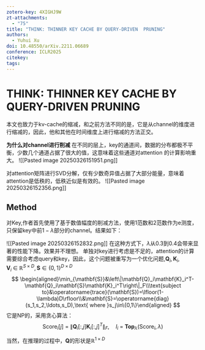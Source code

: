 ```yaml
---
zotero-key: 4XIGHJ9W
zt-attachments:
  - "75"
title: "THINK: THINNER KEY CACHE BY QUERY-DRIVEN  PRUNING"
authors:
  - Yuhui Xu
doi: 10.48550/arXiv.2211.06689
conference: ICLR2025
citekey: 
tags:
---
```

# THINK: THINNER KEY CACHE BY QUERY-DRIVEN  PRUNING
本文也致力于kv-cache的缩减，和之前方法不同的是，它是从channel的维度进行缩减的，因此，他和其他在时间维度上进行缩减的方法正交。

**为什么对channel进行削减**
在不同的层上，key的通道间，数据的分布都极不平衡，少数几个通道占据了很大的值，这意味着这些通道对attention 的计算影响重大。
![[Pasted image 20250326151951.png]]

对attention矩阵进行SVD分解，仅有少数奇异值占据了大部分能量，意味着attention是低秩的，低秩近似是有效的。
![[Pasted image 20250326152356.png]]

## Method

对Key,作者首先使用了基于数值幅度的削减方法，使用1范数和2范数作为e测度，只保留key中前$1-\lambda$部分的channel。结果如下：

![[Pasted image 20250326152832.png]]
在这种方式下，$\lambda$从0.3到0.4会带来显著的性能下降。效果并不理想。
单独对key进行考虑是不足的，attention的计算需要综合考虑query和key，因此，这个问题被重写为一个优化问题,$\mathbf{Q}_i,\mathbf{K}_i,\mathbf{V}_i\:\in\:\mathbb{R}^{S\times D}, \mathbf{S}\in\{0,1\}^{D\times D}$
$$
\begin{aligned}\min_{\mathbf{S}}&\left\|\mathbf{Q}_i\mathbf{K}_i^T-\mathbf{Q}_i\mathbf{S}\mathbf{K}_i^T\right\|_F\\\text{subject to}&\operatorname{trace}(\mathbf{S})=\lfloor(1-\lambda)D\rfloor\\&\mathbf{S}=\operatorname{diag}(s_1,s_2,\ldots,s_D),\text{ where }s_j\in\{0,1\}\end{aligned}
$$
它是NP的，采用贪心算法：
$$
\mathrm{Score}_i[j]\:=\:\left\|\mathbf{Q}_i[:,j]\mathbf{K}_i[:,j]^T\right\|_F,\quad I_i\:=\:\mathbf{Top}_\lambda(\mathrm{Score}_i,\lambda)
$$

当然，在推理的过程中，$\mathbf{Q}$的形状是$\mathbb{R}^{1\times D}$